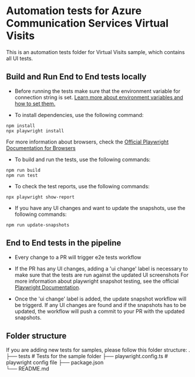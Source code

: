 # Automation tests for Azure Communication Services Virtual Visits

This is an automation tests folder for Virtual Visits sample, which contains all UI tests.

## Build and Run End to End tests locally

- Before running the tests make sure that the environment variable for connection string is set. [Learn more about environment variables and how to set them.](https://github.com/Azure-Samples/communication-services-virtual-visits-js#environment-variables)

- To install dependencies, use the following command:

```
npm install
npx playwright install

```

For more information about browsers, check the [Official Playwright Documentation for Browsers](https://playwright.dev/docs/browsers)

- To build and run the tests, use the following commands:

```
npm run build
npm run test
```

- To check the test reports, use the following commands:

```
npx playwright show-report
```

- If you have any UI changes and want to update the snapshots, use the following commands:

```
npm run update-snapshots
```

## End to End tests in the pipeline

- Every change to a PR will trigger e2e tests workflow

- If the PR has any UI changes, adding a 'ui change' label is necessary to make sure that the tests are run against the updated UI screenshots
  For more information about playwright snapshot testing, see the official [Playwright Documentation](https://playwright.dev/docs/test-snapshots).

- Once the 'ui change' label is added, the update snapshot workflow will be triggerd. If any UI changes are found and if the snapshots has to be updated, the workflow will push a commit to your PR with the updated snapshots.

## Folder structure

If you are adding new tests for samples, please follow this folder structure:
.
├── tests # Tests for the sample folder
├── playwright.config.ts # playwright config file
├── package.json  
└── README.md
